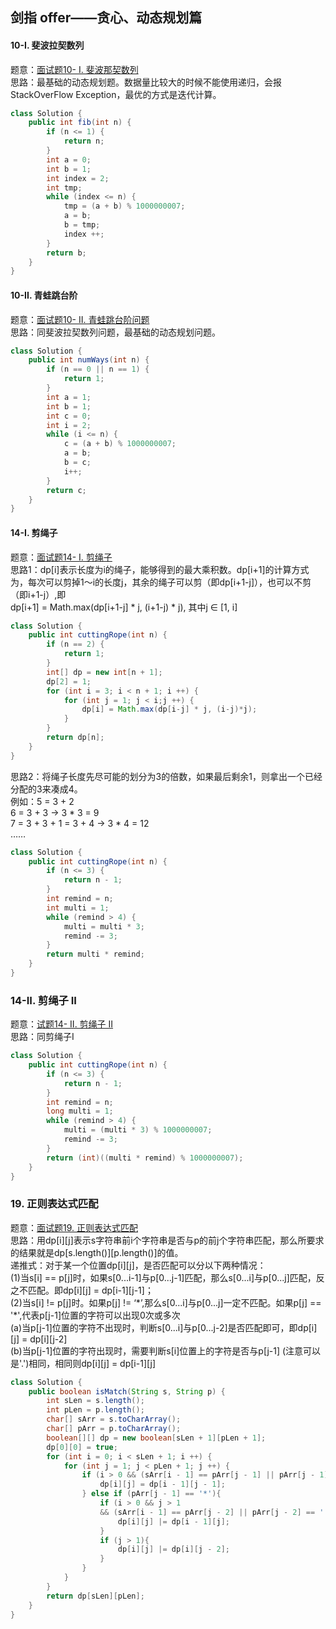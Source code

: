 ## 剑指 offer——贪心、动态规划篇
#### 10-I. 斐波拉契数列
题意：[面试题10- I. 斐波那契数列](https://leetcode-cn.com/problems/fei-bo-na-qi-shu-lie-lcof/)  
思路：最基础的动态规划题。数据量比较大的时候不能使用递归，会报StackOverFlow Exception，最优的方式是迭代计算。
```java
class Solution {
    public int fib(int n) {
        if (n <= 1) {
            return n;
        }
        int a = 0;
        int b = 1;
        int index = 2;
        int tmp;
        while (index <= n) {
            tmp = (a + b) % 1000000007;
            a = b;
            b = tmp;
            index ++;
        }
        return b;
    }
}
```

#### 10-II. 青蛙跳台阶
题意：[面试题10- II. 青蛙跳台阶问题
](https://leetcode-cn.com/problems/qing-wa-tiao-tai-jie-wen-ti-lcof/)  
思路：同斐波拉契数列问题，最基础的动态规划问题。
```java
class Solution {
    public int numWays(int n) {
        if (n == 0 || n == 1) {
            return 1;
        }
        int a = 1;
        int b = 1;
        int c = 0;
        int i = 2;
        while (i <= n) {
            c = (a + b) % 1000000007;
            a = b;
            b = c;
            i++;
        }
        return c;
    }
}
```
#### 14-I. 剪绳子
题意：[面试题14- I. 剪绳子](https://leetcode-cn.com/problems/jian-sheng-zi-lcof/)  
思路1：dp[i]表示长度为i的绳子，能够得到的最大乘积数。dp[i+1]的计算方式为，每次可以剪掉1～i的长度j，其余的绳子可以剪（即dp[i+1-j]），也可以不剪（即i+1-j）,即  
dp[i+1] = Math.max(dp[i+1-j] * j, (i+1-j) * j), 其中j $\in$ [1, i]
```java
class Solution {
    public int cuttingRope(int n) {
        if (n == 2) {
            return 1;
        }
        int[] dp = new int[n + 1];
        dp[2] = 1;
        for (int i = 3; i < n + 1; i ++) {
            for (int j = 1; j < i;j ++) {
                dp[i] = Math.max(dp[i-j] * j, (i-j)*j);
            }
        }
        return dp[n];
    }
}
```
思路2：将绳子长度先尽可能的划分为3的倍数，如果最后剩余1，则拿出一个已经分配的3来凑成4。  
例如：5 = 3 + 2    
6 = 3 + 3 -> 3 * 3 = 9  
7 = 3 + 3 + 1 = 3 + 4 -> 3 * 4 = 12  
……
```java
class Solution {
    public int cuttingRope(int n) {
        if (n <= 3) {
            return n - 1;
        }
        int remind = n;
        int multi = 1;
        while (remind > 4) {
            multi = multi * 3;
            remind -= 3;
        }
        return multi * remind;
    }
}
```

### 14-II. 剪绳子 II
题意：[试题14- II. 剪绳子 II](https://leetcode-cn.com/problems/jian-sheng-zi-ii-lcof/)  
思路：同剪绳子I
```java
class Solution {
    public int cuttingRope(int n) {
        if (n <= 3) {
            return n - 1;
        }
        int remind = n;
        long multi = 1;
        while (remind > 4) {
            multi = (multi * 3) % 1000000007;
            remind -= 3;
        }
        return (int)((multi * remind) % 1000000007);
    }
}
```

### 19. 正则表达式匹配
题意：[面试题19. 正则表达式匹配](https://leetcode-cn.com/problems/zheng-ze-biao-da-shi-pi-pei-lcof/)  
思路：用dp[i][j]表示s字符串前i个字符串是否与p的前j个字符串匹配，那么所要求的结果就是dp[s.length()][p.length()]的值。  
递推式：对于某一个位置dp[i][j]，是否匹配可以分以下两种情况：  
(1)当s[i] == p[j]时，如果s[0...i-1]与p[0...j-1]匹配，那么s[0...i]与p[0...j]匹配，反之不匹配。即dp[i][j] = dp[i-1][j-1]；  
(2)当s[i] != p[j]时。如果p[j] != ‘\*’,那么s[0...i]与p[0...j]一定不匹配。如果p[j] == '\*',代表p[j-1]位置的字符可以出现0次或多次  
(a)当p[j-1]位置的字符不出现时，判断s[0...i]与p[0...j-2]是否匹配即可，即dp[i][j] = dp[i][j-2]  
(b)当p[j-1]位置的字符出现时，需要判断s[i]位置上的字符是否与p[j-1] (注意可以是'.')相同，相同则dp[i][j] = dp[i-1][j]
```Java
class Solution {
    public boolean isMatch(String s, String p) {
        int sLen = s.length();
        int pLen = p.length();
        char[] sArr = s.toCharArray();
        char[] pArr = p.toCharArray();
        boolean[][] dp = new boolean[sLen + 1][pLen + 1];
        dp[0][0] = true;
        for (int i = 0; i < sLen + 1; i ++) {
            for (int j = 1; j < pLen + 1; j ++) {
                if (i > 0 && (sArr[i - 1] == pArr[j - 1] || pArr[j - 1] == '.')) {
                    dp[i][j] = dp[i - 1][j - 1];
                } else if (pArr[j - 1] == '*'){
                    if (i > 0 && j > 1
                    && (sArr[i - 1] == pArr[j - 2] || pArr[j - 2] == '.')) {
                        dp[i][j] |= dp[i - 1][j];
                    }
                    if (j > 1){
                        dp[i][j] |= dp[i][j - 2];
                    }
                }
            }
        }
        return dp[sLen][pLen];
    }
}
```
